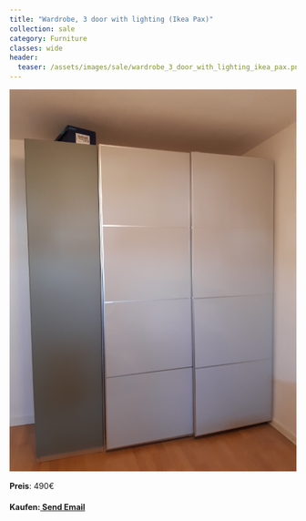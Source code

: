 ```yaml
---
title: "Wardrobe, 3 door with lighting (Ikea Pax)"
collection: sale
category: Furniture
classes: wide
header: 
  teaser: /assets/images/sale/wardrobe_3_door_with_lighting_ikea_pax.png
---
```




<a href="">
  <img src="/assets/images/sale/wardrobe_3_door_with_lighting_ikea_pax.png" alt="Wardrobe, 3 door with lighting (Ikea Pax)">
</a>

**Preis**: 490€


#### Kaufen:<a href = "mailto: digitaldasler@gmail.com?subject = Wardrobe, 3 door with lighting (Ikea Pax)"> Send Email </a>

